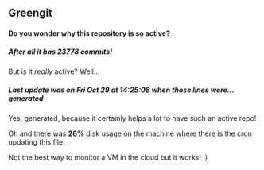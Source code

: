 ## Greengit

#### Do you wonder why this repository is so active?

##### After all it has 23778 commits!

But is it *really* active? Well...

##### Last update was on Fri Oct 29 at 14:25:08 when those lines were... generated

Yes, generated, because it certainly helps a lot to have such an active repo!

Oh and there was **26%** disk usage on the machine
where there is the cron updating this file.

Not the best way to monitor a VM in the cloud but it works! :)
